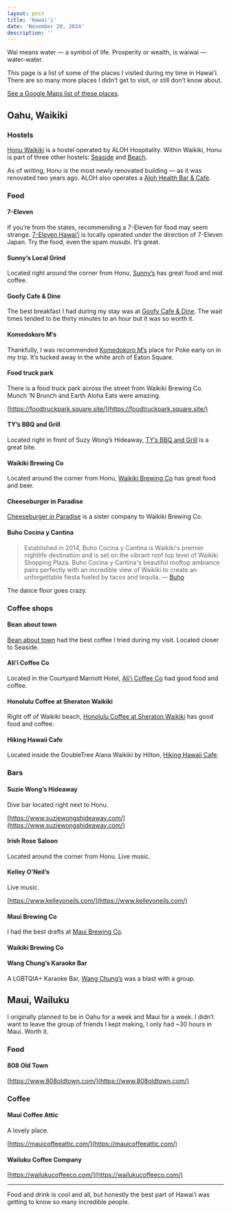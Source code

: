 ```yaml
---
layout: post
title: 'Hawai‘i'
date: 'November 20, 2024'
description: ''
---
```


Wai means water — a symbol of life. Prosperity or wealth, is waiwai — water-water.

This page is a list of some of the places I visited during my time in Hawai‘i. There are so many more places I didn’t get to visit, or still don’t know about.


[See a Google Maps list of these places](https://maps.app.goo.gl/thhbSeYMoA7HkqEs6).

## Oahu, Waikiki

### Hostels

[Honu Waikiki](https://www.honuwaikiki.com/) is a hostel operated by ALOH Hospitality. Within Waikiki, Honu is part of three other hostels: [Seaside](https://www.seasidehawaiianhostel.com/) and [Beach](https://thebeachwaikikihostel.com/).

As of writing, Honu is the most newly renovated building — as it was renovated two years ago. ALOH also operates a [Aloh Health Bar & Cafe](https://alohcafe.square.site/).

### Food

#### 7-Eleven

If you’re from the states, recommending a 7-Eleven for food may seem strange. [7-Eleven Hawai‘i](https://7elevenhawaii.com/) is locally operated under the direction of 7-Eleven Japan. Try the food, even the spam musubi. It’s great.

#### Sunny’s Local Grind

Located right around the corner from Honu, [Sunny’s](https://www.sunnyslocalgrind.com/) has great food and mid coffee.

#### Goofy Cafe & Dine

The best breakfast I had during my stay was at [Goofy Cafe & Dine](https://www.goofy-honolulu.com/). The wait times tended to be thirty minutes to an hour but it was so worth it.

#### Komedokoro M’s

Thankfully, I was recommended [Komedokoro M’s](http://www.eatonsquareshoppingcenter.com/mobile/komedokoroms.html) place for Poke early on in my trip. It’s tucked away in the white arch of Eaton Square.

#### Food truck park

There is a food truck park across the street from Waikiki Brewing Co. Munch 'N Brunch and Earth Aloha Eats were amazing.

[https://foodtruckpark.square.site/](https://foodtruckpark.square.site/)

#### TY’s BBQ and Grill

Located right in front of Suzy Wong’s Hideaway, [TY’s BBQ and Grill](https://qr.imenupro.com/1b75-8) is a great bite.

#### Waikiki Brewing Co

Located around the corner from Honu, [Waikiki Brewing Co](https://www.waikikibrewing.com/) has great food and beer.

#### Cheeseburger in Paradise

[Cheeseburger in Paradise](https://www.cheeseburgernation.com/) is a sister company to Waikiki Brewing Co.

#### Buho Cocina y Cantina

> Established in 2014, Buho Cocina y Cantina is Waikiki's premier nightlife destination and is set on the vibrant roof top level of Waikiki Shopping Plaza. Buho Cocina y Cantina's beautiful rooftop ambiance pairs perfectly with an incredible view of Waikiki to create an unforgettable fiesta fueled by tacos and tequila.
> — [Buho](https://buhocantina.com/)

The dance floor goes crazy.

### Coffee shops

#### Bean about town

[Bean about town](https://www.beanabouttown.com/) had the best coffee I tried during my visit. Located closer to Seaside.

#### Ali’i Coffee Co

Located in the Courtyard Marriott Hotel, [Ali’i Coffee Co](https://www.aliicoffee.com/pages/waikiki) had good food and coffee.

#### Honolulu Coffee at Sheraton Waikiki

Right off of Waikiki beach, [Honolulu Coffee at Sheraton Waikiki](https://www.honolulucoffee.com/pages/sheraton-waikiki) has good food and coffee.

#### Hiking Hawaii Cafe

Located inside the DoubleTree Alana Waikiki by Hilton, [Hiking Hawaii Cafe](https://hikinghicafe.com/).

### Bars

#### Suzie Wong’s Hideaway

Dive bar located right next to Honu.

[https://www.suziewongshideaway.com/](https://www.suziewongshideaway.com/)

#### Irish Rose Saloon

Located around the corner from Honu. Live music.

#### Kelley O’Neil’s

Live music.

[https://www.kelleyoneils.com/](https://www.kelleyoneils.com/)

#### Maui Brewing Co

I had the best drafts at [Maui Brewing Co](https://mauibrewingco.com/).

#### Waikiki Brewing Co

#### Wang Chung’s Karaoke Bar

A LGBTQIA+ Karaoke Bar, [Wang Chung’s](https://www.wangchungs.com/) was a blast with a group.

## Maui, Wailuku

I originally planned to be in Oahu for a week and Maui for a week. I didn’t want to leave the group of friends I kept making, I only had ~30 hours in Maui. Worth it.

### Food

#### 808 Old Town

[https://www.808oldtown.com/](https://www.808oldtown.com/)

### Coffee

#### Maui Coffee Attic

A lovely place.

[https://mauicoffeeattic.com/](https://mauicoffeeattic.com/)

#### Wailuku Coffee Company

[https://wailukucoffeeco.com/](https://wailukucoffeeco.com/)

---

Food and drink is cool and all, but honestly the best part of Hawai‘i was getting to know so many incredible people.
